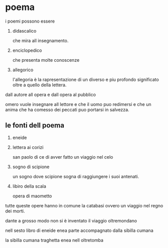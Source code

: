 # poema
i poemi possono essere
1) didascalico 
   
    che mira all insegnamento.

2) enciclopedico
   
    che presenta molte conoscenze

3) allegorico
   
    l'allegoria è la rapresentazione di un diverso e piu profondo significato oltre a quello della lettera.


dall autore all opera e dall opera al pubblico

omero vuole insegnare all lettore e che il uomo puo redimersi e che un anima che ha comesso dei peccati puo portarsi in salvezza.

## le fonti dell poema

1) eneide
2) lettera ai corizi
    
    san paolo di ce di avver fatto un viaggio nel celo

3) sogno di scipione
    
    un sogno dove scipione sogna di raggiungere i suoi antenati.

4) libiro della scala
   
    opera di maometto 

tutte queste opere hanno in comune la catabasi ovvero un viaggio nel regno dei morti.

dante a grosso modo non si è inventato il viaggio oltremondano

nell sesto libro di eneide enea parte accompagnato dalla sibilla cumana 

la sibilla cumana traghetta enea nell oltretomba 

